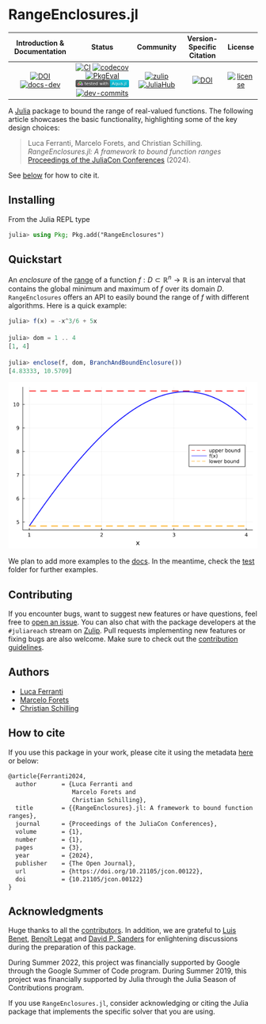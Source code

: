 # RangeEnclosures.jl

| **Introduction & Documentation** | **Status** | **Community** |**Version-Specific Citation** | **License** |
|:--------------------------------:|:----------:|:-------------:|:----------------------------:|:-----------:|
| [![DOI][paper-img]][paper-url] [![docs-dev][dev-img]][dev-url] | [![CI][ci-img]][ci-url] [![codecov][cov-img]][cov-url] [![PkgEval][pkgeval-img]][pkgeval-url] [![aqua][aqua-img]][aqua-url] [![dev-commits][dev-commits-url]][dev-commits-target] | [![zulip][chat-img]][chat-url] [![JuliaHub][juliahub-img]][juliahub-url] | [![DOI][doi-img]][doi-url] | [![license][lic-img]][lic-url] |

[paper-img]: https://proceedings.juliacon.org/papers/10.21105/jcon.00122/status.svg
[paper-url]: https://doi.org/10.21105/jcon.00122
[dev-img]: https://img.shields.io/badge/docs-latest-blue.svg
[dev-url]: https://juliareach.github.io/RangeEnclosures.jl/dev/
[ci-img]: https://github.com/JuliaReach/RangeEnclosures.jl/workflows/CI/badge.svg
[ci-url]: https://github.com/JuliaReach/RangeEnclosures.jl/actions/workflows/test-master.yml
[cov-img]: https://codecov.io/github/JuliaReach/RangeEnclosures.jl/coverage.svg
[cov-url]: https://app.codecov.io/github/JuliaReach/RangeEnclosures.jl
[pkgeval-img]: https://juliaci.github.io/NanosoldierReports/pkgeval_badges/R/RangeEnclosures.svg
[pkgeval-url]: https://juliaci.github.io/NanosoldierReports/pkgeval_badges/R/RangeEnclosures.html
[aqua-img]: https://raw.githubusercontent.com/JuliaTesting/Aqua.jl/master/badge.svg
[aqua-url]: https://github.com/JuliaTesting/Aqua.jl
[dev-commits-url]: https://img.shields.io/github/commits-since/JuliaReach/RangeEnclosures.jl/latest.svg
[dev-commits-target]: https://github.com/JuliaReach/RangeEnclosures.jl
[chat-img]: https://img.shields.io/badge/zulip-join_chat-brightgreen.svg
[chat-url]: https://julialang.zulipchat.com/#narrow/stream/278609-juliareach
[juliahub-img]: https://juliahub.com/docs/General/RangeEnclosures/stable/version.svg
[juliahub-url]: https://juliahub.com/ui/Packages/General/RangeEnclosures
[doi-img]: https://zenodo.org/badge/196427971.svg
[doi-url]: https://zenodo.org/badge/latestdoi/196427971
[lic-img]: https://img.shields.io/github/license/mashape/apistatus.svg
[lic-url]: https://github.com/JuliaReach/RangeEnclosures.jl/blob/master/LICENSE

A [Julia](http://julialang.org) package to bound the range of real-valued functions. The following article showcases the basic functionality, highlighting some of the key design choices:

> Luca Ferranti, Marcelo Forets, and Christian Schilling. *RangeEnclosures.jl: A framework to bound function ranges* [Proceedings of the JuliaCon Conferences](https://doi.org/10.21105/jcon.00122) (2024).

See [below](#how-to-cite) for how to cite it.

## Installing

From the Julia REPL type

```julia
julia> using Pkg; Pkg.add("RangeEnclosures")
```

## Quickstart

An *enclosure* of the [range](https://en.wikipedia.org/wiki/Range_of_a_function)
of a function $f : D \subset \mathbb{R}^n \to \mathbb{R}$ is an interval that
contains the global minimum and maximum of $f$ over its domain $D$.
`RangeEnclosures` offers an API to easily bound the range of $f$ with different
algorithms. Here is a quick example:

```julia
julia> f(x) = -x^3/6 + 5x

julia> dom = 1 .. 4
[1, 4]

julia> enclose(f, dom, BranchAndBoundEnclosure())
[4.83333, 10.5709]
```

![Example](https://github.com/JuliaReach/RangeEnclosures.jl/blob/master/docs/src/assets//readme_example.png?raw=true)

<!--code to generate plot
using RangeEnclosures, Plots
f(x) = -x^3/6 + 5x
dom = 1 .. 4
b = enclose(f, dom, BranchAndBoundEnclosure())
plot(xlab="x", leg=:right)
plot!(x -> sup(b), 1, 4, c=:red, s=:dash, lw=2, lab="upper bound")
plot!(f, 1, 4, c=:blue, lw=2, lab="f(x)")
plot!(x -> inf(b), c=:orange, s=:dash, lw=2, lab="lower bound")
savefig("readme_example")
-->

We plan to add more examples to the
[docs](http://juliareach.github.io/RangeEnclosures.jl/latest/). In the meantime,
check the [test](https://github.com/JuliaReach/RangeEnclosures.jl/tree/master/test)
folder for further examples.

## Contributing

If you encounter bugs, want to suggest new features or have questions, feel free
to [open an issue](https://github.com/JuliaReach/RangeEnclosures.jl/issues/new).
You can also chat with the package developers at the `#juliareach` stream on
[Zulip](https://julialang.zulipchat.com/). Pull requests implementing new
features or fixing bugs are also welcome. Make sure to check out the
[contribution guidelines](https://juliareach.github.io/RangeEnclosures.jl/dev/about/#Contributing-1).

## Authors

- [Luca Ferranti](https://github.com/lucaferranti)
- [Marcelo Forets](https://github.com/mforets)
- [Christian Schilling](https://github.com/schillic)

## How to cite

If you use this package in your work, please cite it using the metadata [here](CITATION.bib) or below:

```
@article{Ferranti2024,
  author       = {Luca Ferranti and
                  Marcelo Forets and
                  Christian Schilling},
  title        = {{RangeEnclosures}.jl: A framework to bound function ranges},
  journal      = {Proceedings of the JuliaCon Conferences},
  volume       = {1},
  number       = {1},
  pages        = {3},
  year         = {2024},
  publisher    = {The Open Journal},
  url          = {https://doi.org/10.21105/jcon.00122},
  doi          = {10.21105/jcon.00122}
}
```

## Acknowledgments

Huge thanks to all the [contributors](https://github.com/JuliaReach/RangeEnclosures.jl/graphs/contributors).
In addition, we are grateful to [Luis Benet](https://github.com/lbenet), [Benoît Legat](https://github.com/blegat/) and [David P. Sanders](https://github.com/dpsanders/) for enlightening discussions
during the preparation of this package.

During Summer 2022, this project was financially supported by Google through the
Google Summer of Code program.
During Summer 2019, this project was financially supported by Julia through the
Julia Season of Contributions program.

If you use `RangeEnclosures.jl`, consider acknowledging or citing the Julia package
that implements the specific solver that you are using.
